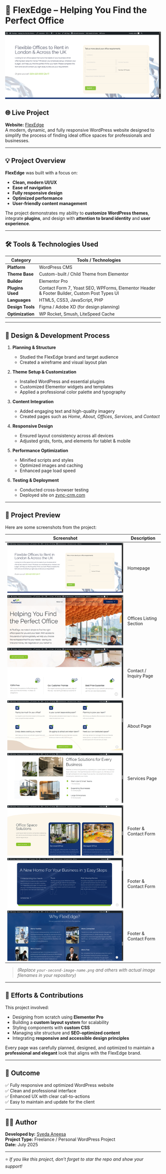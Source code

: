 # 🏢 FlexEdge – Helping You Find the Perfect Office

![FlexEdge Banner](https://github.com/Syedaaneesa/flexedge/blob/main/FlexEdge-%E2%80%93-Helping-You-Find-the-Perfect-Office-%E2%80%93-At-FlexEdge-we-make-it-simple-to-find-the-right-office-space-for-you-ancd-your-team--10-07-2025_08_19_PM.png)

## 🌐 Live Project
**Website:** [FlexEdge](https://flexedge.zync-crm.com/)  
A modern, dynamic, and fully responsive WordPress website designed to simplify the process of finding ideal office spaces for professionals and businesses.

---

## 💡 Project Overview

**FlexEdge** was built with a focus on:
- **Clean, modern UI/UX**
- **Ease of navigation**
- **Fully responsive design**
- **Optimized performance**
- **User-friendly content management**

The project demonstrates my ability to **customize WordPress themes**, integrate **plugins**, and design with **attention to brand identity** and **user experience**.

---

## 🛠️ Tools & Technologies Used

| Category | Tools / Technologies |
|-----------|----------------------|
| **Platform** | WordPress CMS |
| **Theme Base** | Custom-built / Child Theme from Elementor |
| **Builder** | Elementor Pro |
| **Plugins Used** | Contact Form 7, Yoast SEO, WPForms, Elementor Header & Footer Builder, Custom Post Types UI |
| **Languages** | HTML5, CSS3, JavaScript, PHP |
| **Design Tools** | Figma / Adobe XD (for design planning) |
| **Optimization** | WP Rocket, Smush, LiteSpeed Cache |

---

## 🎨 Design & Development Process

1. **Planning & Structure**  
   - Studied the FlexEdge brand and target audience  
   - Created a wireframe and visual layout plan  

2. **Theme Setup & Customization**  
   - Installed WordPress and essential plugins  
   - Customized Elementor widgets and templates  
   - Applied a professional color palette and typography

3. **Content Integration**  
   - Added engaging text and high-quality imagery  
   - Created pages such as *Home*, *About*, *Offices*, *Services*, and *Contact*

4. **Responsive Design**  
   - Ensured layout consistency across all devices  
   - Adjusted grids, fonts, and elements for tablet & mobile  

5. **Performance Optimization**  
   - Minified scripts and styles  
   - Optimized images and caching  
   - Enhanced page load speed  

6. **Testing & Deployment**  
   - Conducted cross-browser testing  
   - Deployed site on [zync-crm.com](https://flexedge.zync-crm.com/)  

---

## 📸 Project Preview

Here are some screenshots from the project:

| Screenshot | Description |
|-------------|--------------|
| ![Homepage](https://github.com/Syedaaneesa/flexedge/blob/main/FlexEdge-%E2%80%93-Helping-You-Find-the-Perfect-Office-%E2%80%93-At-FlexEdge-we-make-it-simple-to-find-the-right-office-space-for-you-ancd-your-team--10-07-2025_08_19_PM.png) | Homepage |
| ![Screenshot 2](https://github.com/Syedaaneesa/flexedge/blob/main/FlexEdge-%E2%80%93-Helping-You-Find-the-Perfect-Office-%E2%80%93-At-FlexEdge-we-make-it-simple-to-find-the-right-office-space-for-you-and-your-team--10-07-2025_08_15_PM.png) | Offices Listing Section |
| ![Screenshot 3](https://github.com/Syedaaneesa/flexedge/blob/main/FlexEdge-%E2%80%93-Helping-You-Find-the-Perfect-Office-%E2%80%93-At-FlexEdge-we-make-it-simple-to-find-the-right-office-space-for-you-and-your-team--10-07-2025_08_16_PM.png) | Contact / Inquiry Page |
| ![Screenshot 4](https://github.com/Syedaaneesa/flexedge/blob/main/FlexEdge-%E2%80%93-Helping-You-Find-the-Perfect-Office-%E2%80%93-At-FlexEdge-we-make-it-simple-to-find-the-right-office-space-for-you-and-your-team--10-07-2025_08_17_PM.png) | About Page |
| ![Screenshot 5](https://github.com/Syedaaneesa/flexedge/blob/main/FlexEdge-%E2%80%93-Helping-You-Find-the-Perfect-Office-%E2%80%93-At-FlexEdge-we-make-it-simple-to-find-the-right-office-space-for-you-and-your-team--10-07-2025_08_18_PM.png) | Services Page |
| ![Screenshot 6](https://github.com/Syedaaneesa/flexedge/blob/main/FlexEdge-%E2%80%93-Helping-You-Find-the-Perfect-Office-%E2%80%93-At-FlexEdge-we-make-it-simple-to-find-the-right-office-space-for-you-and-your-team--10-07-202x5_08_18_PM.png) | Footer & Contact Form |
| ![Screenshot 7](https://github.com/Syedaaneesa/flexedge/blob/main/FlexEdge-%E2%80%93-Helping-You-Find-the-Perfect-Office-%E2%80%93-At-FlexEdge-we-make-it-simple-to-find-the-right-office-space-for-you-and-your-team--10a-07-2025_08_16_PM.png) | Footer & Contact Form |
| ![Screenshot 7](https://github.com/Syedaaneesa/flexedge/blob/main/FlexEdge-%E2%80%93-Helping-You-Find-the-Perfect-Office-%E2%80%93-At-FlexEdge-we-make-it-simple-to-find-the-right-office-space-for-you-and-your-tezam--10-07-2025_08_18_PM.png) | Footer & Contact Form |

> *(Replace `your-second-image-name.png` and others with actual image filenames in your repository)*

---

## 💪 Efforts & Contributions

This project involved:
- Designing from scratch using **Elementor Pro**
- Building a **custom layout system** for scalability
- Styling components with **custom CSS**
- Managing site structure and **SEO-optimized content**
- Integrating **responsive and accessible design principles**

Every page was carefully planned, designed, and optimized to maintain a **professional and elegant** look that aligns with the FlexEdge brand.

---

## 🚀 Outcome

✅ Fully responsive and optimized WordPress website  
✅ Clean and professional interface  
✅ Enhanced UX with clear call-to-actions  
✅ Easy to maintain and update for the client  

---

## 🧑‍💻 Author

**Developed by:** [Syeda Aneesa](https://github.com/Syedaaneesa)  
**Project Type:** Freelance / Personal WordPress Project  
**Date:** July 2025  

---

⭐ *If you like this project, don’t forget to star the repo and show your support!*
